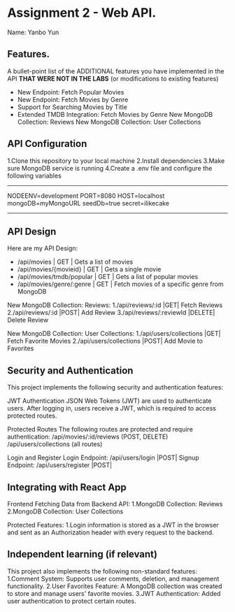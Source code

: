 # Assignment 2 - Web API.

Name: Yanbo Yun

## Features.

A bullet-point list of the ADDITIONAL features you have implemented in the API **THAT WERE NOT IN THE LABS** (or modifications to existing features)
 
 + New Endpoint: Fetch Popular Movies    
 + New Endpoint: Fetch Movies by Genre
 + Support for Searching Movies by Title
 + Extended TMDB Integration: Fetch Movies by Genre
   New MongoDB Collection: Reviews
   New MongoDB Collection: User Collections
 


## API Configuration
1.Clone this repository to your local machine
2.Install dependencies
3.Make sure MongoDB service is running
4.Create a .env file and configure the following variables

______________________
NODEENV=development
PORT=8080
HOST=localhost
mongoDB=myMongoURL
seedDb=true
secret=ilikecake
______________________

## API Design
Here are my API Design:
- /api/movies | GET | Gets a list of movies 
- /api/movies/{movieid} | GET | Gets a single movie 
- /api/movies/tmdb/popular | GET | Gets a list of popular movies
- /api/movies/genre/:genre | GET | Fetch movies of a specific genre from MongoDB

New MongoDB Collection: Reviews:
1./api/reviews/:id |GET| Fetch Reviews
2./api/reviews/:id |POST| Add Review
3./api/reviews/:reviewId |DELETE| Delete Review

New MongoDB Collection: User Collections:
1./api/users/collections |GET| Fetch Favorite Movies
2./api/users/collections |POST| Add Movie to Favorites

## Security and Authentication

This project implements the following security and authentication features:

JWT Authentication
JSON Web Tokens (JWT) are used to authenticate users.
After logging in, users receive a JWT, which is required to access protected routes.

Protected Routes
The following routes are protected and require authentication:
/api/movies/:id/reviews (POST, DELETE)
/api/users/collections (all routes)

Login and Register
Login Endpoint: /api/users/login |POST|
Signup Endpoint: /api/users/register |POST|


## Integrating with React App

Frontend Fetching Data from Backend API:
1.MongoDB Collection: Reviews
2.MongoDB Collection: User Collections

Protected Features:
1.Login information is stored as a JWT in the browser and sent as an Authorization header with every request to the backend.


## Independent learning (if relevant)

This project also implements the following non-standard features:
1.Comment System: Supports user comments, deletion, and management functionality.
2.User Favorites Feature: A MongoDB collection was created to store and manage users' favorite movies.
3.JWT Authentication: Added user authentication to protect certain routes.
